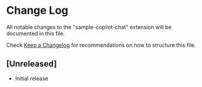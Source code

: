 # Change Log

All notable changes to the "sample-copilot-chat" extension will be documented in this file.

Check [Keep a Changelog](http://keepachangelog.com/) for recommendations on how to structure this file.

## [Unreleased]

- Initial release